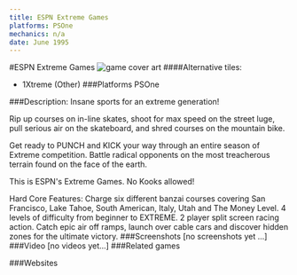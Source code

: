 ```yaml
---
title: ESPN Extreme Games
platforms: PSOne
mechanics: n/a
date: June 1995
---
```

#ESPN Extreme Games
![game cover art](//images.igdb.com/igdb/image/upload/t_cover_big/mjma1vnpoywp2tpxrmhd.jpg "Logo Title Text 1")
####Alternative tiles:
* 1Xtreme (Other)
###Platforms
PSOne

###Description:
Insane sports for an extreme generation! 
 
Rip up courses on in-line skates, shoot for max speed on the street luge, pull serious air on the skateboard, and shred courses on the mountain bike. 
 
Get ready to PUNCH and KICK your way through an entire season of Extreme competition. Battle radical opponents on the most treacherous terrain found on the face of the earth. 
 
This is ESPN's Extreme Games. No Kooks allowed! 
 
Hard Core Features: 
Charge six different banzai courses covering San Francisco, Lake Tahoe, South American, Italy, Utah and The Money Level. 
4 levels of difficulty from beginner to EXTREME. 
2 player split screen racing action. 
Catch epic air off ramps, launch over cable cars and discover hidden zones for the ultimate victory.
###Screenshots
[no screenshots yet ...]
###Video
[no videos yet...]
###Related games

###Websites

